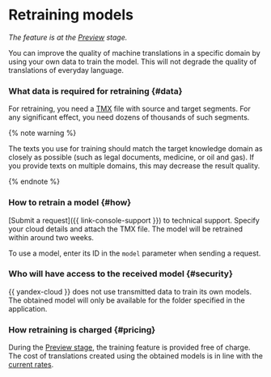 # Retraining models

_The feature is at the [Preview](../../overview/concepts/launch-stages.md) stage._

You can improve the quality of machine translations in a specific domain by using your own data to train the model. This will not degrade the quality of translations of everyday language.

### What data is required for retraining {#data}

For retraining, you need a [TMX](https://en.wikipedia.org/wiki/Translation_Memory_eXchange) file with source and target segments. For any significant effect, you need dozens of thousands of such segments.

{% note warning %}

The texts you use for training should match the target knowledge domain as closely as possible (such as legal documents, medicine, or oil and gas). If you provide texts on multiple domains, this may decrease the result quality.

{% endnote %}

### How to retrain a model {#how}

[Submit a request]({{ link-console-support }}) to technical support. Specify your cloud details and attach the TMX file. The model will be retrained within around two weeks.

To use a model, enter its ID in the `model` parameter when sending a request.

### Who will have access to the received model {#security}

{{ yandex-cloud }} does not use transmitted data to train its own models. The obtained model will only be available for the folder specified in the application.

### How retraining is charged {#pricing}

During the [Preview stage](../../overview/concepts/launch-stages.md), the training feature is provided free of charge. The cost of translations created using the obtained models is in line with the [current rates](../pricing.md).
